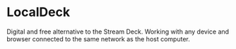 # LocalDeck
Digital and free alternative to the Stream Deck. Working with any device and browser connected to the same network as the host computer.

